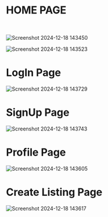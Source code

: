  <h1>HOME PAGE</h1>
 <br/>

![Screenshot 2024-12-18 143450](https://github.com/user-attachments/assets/588ead74-c9c4-4fad-ab57-876c92ac1389)

![Screenshot 2024-12-18 143523](https://github.com/user-attachments/assets/1801623f-415e-437b-9712-0eaa62781619)
<br/>
<h1>LogIn Page</h1>

![Screenshot 2024-12-18 143729](https://github.com/user-attachments/assets/f366684f-db2f-427d-9733-34f63b0081c3)
<br/>
<h1>SignUp Page</h1>

![Screenshot 2024-12-18 143743](https://github.com/user-attachments/assets/a76433ec-fc20-488b-8814-8c3a50d788a4)
<br/>

<h1>Profile Page</h1>

![Screenshot 2024-12-18 143605](https://github.com/user-attachments/assets/d2bc3d6d-8181-4948-a442-8d083cbd2356)
<br/>

<h1>Create Listing Page</h1>

![Screenshot 2024-12-18 143617](https://github.com/user-attachments/assets/c03ce214-5349-44d4-9cfd-a59cc347091b)

